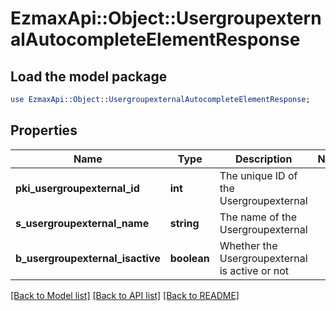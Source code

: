 # EzmaxApi::Object::UsergroupexternalAutocompleteElementResponse

## Load the model package
```perl
use EzmaxApi::Object::UsergroupexternalAutocompleteElementResponse;
```

## Properties
Name | Type | Description | Notes
------------ | ------------- | ------------- | -------------
**pki_usergroupexternal_id** | **int** | The unique ID of the Usergroupexternal | 
**s_usergroupexternal_name** | **string** | The name of the Usergroupexternal | 
**b_usergroupexternal_isactive** | **boolean** | Whether the Usergroupexternal is active or not | 

[[Back to Model list]](../README.md#documentation-for-models) [[Back to API list]](../README.md#documentation-for-api-endpoints) [[Back to README]](../README.md)


